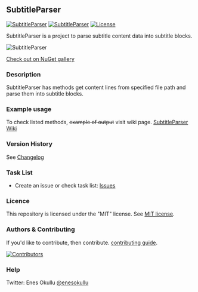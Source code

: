 ## SubtitleParser
[![SubtitleParser](https://img.shields.io/nuget/v/SubtitleParser.svg)](https://www.nuget.org/packages/SubtitleParser/) [![SubtitleParser](https://img.shields.io/nuget/dt/SubtitleParser.svg)](https://www.nuget.org/packages/SubtitleParser/) [![License](https://img.shields.io/github/license/meokullu/SubtitleParser.svg)](https://github.com/meokullu/SubtitleParser/blob/master/LICENSE)

SubtitleParser is a project to parse subtitle content data into subtitle blocks.

![SubtitleParser](https://github.com/meokullu/SubtitleParser/assets/4971757/13c4b40a-2069-4113-abee-32668fd6937f)

[Check out on NuGet gallery](https://www.nuget.org/packages/SubtitleParser/)

### Description

SubtitleParser has methods get content lines from specified file path and parse them into subtitle blocks.

### Example usage

To check listed methods, ~~example of output~~ visit wiki page. [SubtitleParser Wiki](https://github.com/meokullu/SubtitleParser/wiki/Listed-Methods)

### Version History

See [Changelog](https://github.com/meokullu/SubtitleParser/blob/master/CHANGELOG.md)

### Task List
* Create an issue or check task list: [Issues](https://github.com/meokullu/SubtitleParser/issues)

### Licence
This repository is licensed under the "MIT" license. See [MIT license](https://github.com/meokullu/SubtitleParser/blob/master/LICENSE).

### Authors & Contributing

If you'd like to contribute, then contribute. [contributing guide](https://github.com/meokullu/SubtitleParser/blob/master/CONTRIBUTING.md).

[![Contributors](https://contrib.rocks/image?repo=meokullu/SubtitleParser)](https://github.com/meokullu/SubtitleParser/graphs/contributors)

### Help
Twitter: Enes Okullu [@enesokullu](https://twitter.com/EnesOkullu)
